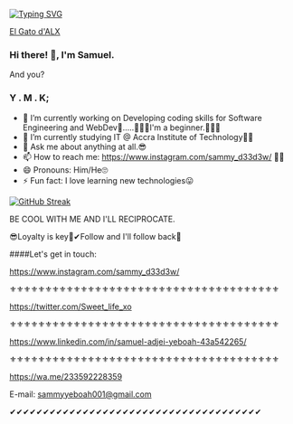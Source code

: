 [![Typing SVG](https://readme-typing-svg.demolab.com?font=Cascadia+code&weight=500&size=27&pause=1000&color=931FA3&background=27000000&center=true&vCenter=true&width=435&lines=Hello+this+is+Samuel;Welcome+to+my+GitHub+page;Follow+for+a+follow+back+%F0%9F%98%89;and+let's+get+in+touch)](https://git.io/typing-svg)

[El Gato d'ALX](https://scontent.facc1-1.fna.fbcdn.net/v/t1.6435-9/134140714_420369242610118_6615202704460807801_n.jpg?_nc_cat=110&ccb=1-7&_nc_sid=09cbfe&_nc_eui2=AeFta5dAJEzv6TNZvHei-fdUPg7V5vovmEg-DtXm-i-YSLz8NP44aNXzpPzlsidKQJnYRmhgOusn1D3CW8BNMppR&_nc_ohc=JxQXrEkIZBAAX_JKOSB&_nc_oc=AQmf8m1xgX3PgkJQetBHKDFEKEb4xpsgCNwixONN9jXN_cL1PM0qqVTsgn7ah6S6kWk&_nc_ht=scontent.facc1-1.fna&oh=00_AfCD5tyhGoGpGt3ek16mDQNSdIe-yUnggVOF8mr7hZiyOg&oe=653AB522)
### Hi there! 👋, I'm Samuel.
 And you?


### Y . M . K;

- 🔭 I’m currently working on Developing coding skills for Software Engineering and WebDev👴.....👶👶👶I'm a beginner.🤸‍♂️🤘
- 🌱 I’m currently studying IT @ Accra Institute of Technology👨‍🎓
- 💬 Ask me about anything at all.😎
- 📫 How to reach me: https://www.instagram.com/sammy_d33d3w/ 👨‍🦳
- 😄 Pronouns: Him/He🙄
- ⚡ Fun fact: I love learning new technologies😛

[![GitHub Streak](https://streak-stats.demolab.com/?user=SammyYeboah)](https://git.io/streak-stats)


BE COOL WITH ME AND I'LL RECIPROCATE.

😎Loyalty is key🔑✔Follow and I'll follow back🤝

####Let's get in touch: 

https://www.instagram.com/sammy_d33d3w/

⚜⚜⚜⚜⚜⚜⚜⚜⚜⚜⚜⚜⚜⚜⚜⚜⚜⚜⚜⚜⚜⚜⚜⚜⚜⚜⚜⚜⚜⚜⚜⚜⚜⚜⚜⚜⚜⚜

https://twitter.com/Sweet_life_xo

⚜⚜⚜⚜⚜⚜⚜⚜⚜⚜⚜⚜⚜⚜⚜⚜⚜⚜⚜⚜⚜⚜⚜⚜⚜⚜⚜⚜⚜⚜⚜⚜⚜⚜⚜⚜⚜⚜

https://www.linkedin.com/in/samuel-adjei-yeboah-43a542265/

⚜⚜⚜⚜⚜⚜⚜⚜⚜⚜⚜⚜⚜⚜⚜⚜⚜⚜⚜⚜⚜⚜⚜⚜⚜⚜⚜⚜⚜⚜⚜⚜⚜⚜⚜⚜⚜⚜

https://wa.me/233592228359

E-mail: sammyyeboah001@gmail.com

✔✔✔✔✔✔✔✔✔✔✔✔✔✔✔✔✔✔✔✔✔✔✔✔✔✔✔✔✔✔✔✔✔✔✔✔✔✔
